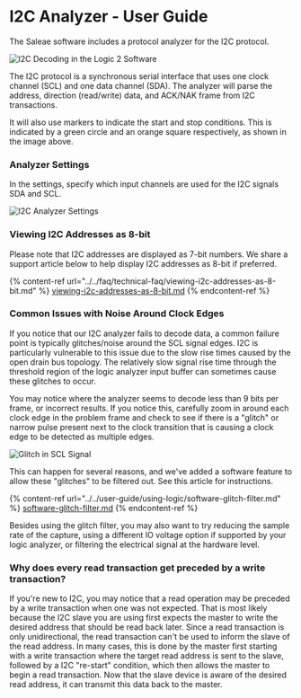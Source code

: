 # I2C Analyzer - User Guide

The Saleae software includes a protocol analyzer for the I2C protocol.

![I2C Decoding in the Logic 2 Software](../../.gitbook/assets/screen-shot-2021-08-30-at-5.59.27-pm.png)

The I2C protocol is a synchronous serial interface that uses one clock channel (SCL) and one data channel (SDA). The analyzer will parse the address, direction (read/write) data, and ACK/NAK frame from I2C transactions.&#x20;

It will also use markers to indicate the start and stop conditions. This is indicated by a green circle and an orange square respectively, as shown in the image above.&#x20;

### Analyzer Settings

In the settings, specify which input channels are used for the I2C signals SDA and SCL.&#x20;

![I2C Analyzer Settings](<../../.gitbook/assets/Screen Shot 2021-08-30 at 6.01.34 PM.png>)

### Viewing I2C Addresses as 8-bit

Please note that I2C addresses are displayed as 7-bit numbers. We share a support article below to help display I2C addresses as 8-bit if preferred.

{% content-ref url="../../faq/technical-faq/viewing-i2c-addresses-as-8-bit.md" %}
[viewing-i2c-addresses-as-8-bit.md](../../faq/technical-faq/viewing-i2c-addresses-as-8-bit.md)
{% endcontent-ref %}

### **Common Issues with Noise Around Clock Edges**

If you notice that our I2C analyzer fails to decode data, a common failure point is typically glitches/noise around the SCL signal edges. I2C is particularly vulnerable to this issue due to the slow rise times caused by the open drain bus topology. The relatively slow signal rise time through the threshold region of the logic analyzer input buffer can sometimes cause these glitches to occur.

You may notice where the analyzer seems to decode less than 9 bits per frame, or incorrect results. If you notice this, carefully zoom in around each clock edge in the problem frame and check to see if there is a "glitch" or narrow pulse present next to the clock transition that is causing a clock edge to be detected as multiple edges.

![Glitch in SCL Signal](../../.gitbook/assets/screen-shot-2021-08-30-at-6.07.47-pm.png)

This can happen for several reasons, and we've added a software feature to allow these "glitches" to be filtered out. See this article for instructions.

{% content-ref url="../../user-guide/using-logic/software-glitch-filter.md" %}
[software-glitch-filter.md](../../user-guide/using-logic/software-glitch-filter.md)
{% endcontent-ref %}

Besides using the glitch filter, you may also want to try reducing the sample rate of the capture, using a different IO voltage option if supported by your logic analyzer, or filtering the electrical signal at the hardware level.

### Why does every read transaction get preceded by a write transaction?

If you're new to I2C, you may notice that a read operation may be preceded by a write transaction when one was not expected. That is most likely because the I2C slave you are using first expects the master to write the desired address that should be read back later. Since a read transaction is only unidirectional, the read transaction can't be used to inform the slave of the read address. In many cases, this is done by the master first starting with a write transaction where the target read address is sent to the slave, followed by a I2C "re-start" condition, which then allows the master to begin a read transaction. Now that the slave device is aware of the desired read address, it can transmit this data back to the master.
